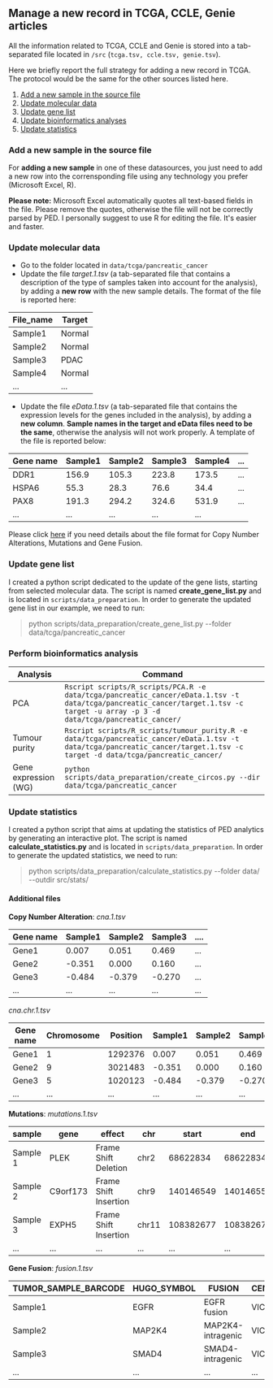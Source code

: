 ## Manage a new record in TCGA, CCLE, Genie articles

All the information related to TCGA, CCLE and Genie is stored into a tab-separated file located in `/src` (`tcga.tsv, ccle.tsv, genie.tsv`).

Here we briefly report the full strategy for adding a new record in TCGA. The protocol would be the same for the other sources listed here.
1. [Add a new sample in the source file](#add-a-new-sample-in-the-source-file)
2. [Update molecular data](#update-molecular-data)
3. [Update gene list](#update-gene-list)
4. [Update bioinformatics analyses](#update-bioinformatics-analyses)
5. [Update statistics](#update-statistics)

### Add a new sample in the source file

For __adding a new sample__ in one of these datasources, you just need to add a new row into the corrensponding file using any technology you prefer (Microsoft Excel, R).

__Please note:__ Microsoft Excel automatically quotes all text-based fields in the file. Please remove the quotes, otherwise the file will not be correctly parsed by PED. I personally suggest to use R for editing the file. It's easier and faster.

### Update molecular data

* Go to the folder located in `data/tcga/pancreatic_cancer`
* Update the file _target.1.tsv_ (a tab-separated file that contains a description of the type of samples taken into account for the analysis), by adding a **new row** with the new sample details. The format of the file is reported here:

| File_name | Target |
| ------ | ---- |
| Sample1 | Normal |
| Sample2 | Normal |
| Sample3 | PDAC |
| Sample4 | Normal |
| ... | ... |

* Update the file _eData.1.tsv_ (a tab-separated file that contains the expression levels for the genes included in the analysis), by adding a **new column**. __Sample names in the target and eData files need to be the same__, otherwise the analysis will not work properly. A template of the file is reported below:

| Gene name | Sample1 | Sample2 | Sample3 | Sample4 | ... |
| --------- | ------ | ------ | ------ | ---- | --- |
| DDR1 | 156.9 | 105.3 | 223.8 | 173.5 | ... |
| HSPA6 | 55.3 | 28.3 | 76.6 | 34.4 | ... |
| PAX8 | 191.3 | 294.2 | 324.6 | 531.9 | ... |
| ... | ... | ... | ... | ... |

Please click [here](#additional-files) if you need details about the file format for Copy Number Alterations, Mutations and Gene Fusion.

### Update gene list
I created a python script dedicated to the update of the gene lists, starting from selected molecular data. The script is named __create_gene_list.py__ and is located in `scripts/data_preparation`. In order to generate the updated gene list in our example, we need to run:

> python scripts/data_preparation/create_gene_list.py --folder data/tcga/pancreatic_cancer

### Perform bioinformatics analysis

| Analysis | Command |
| ------ | ---- |
| PCA | `Rscript scripts/R_scripts/PCA.R -e data/tcga/pancreatic_cancer/eData.1.tsv -t data/tcga/pancreatic_cancer/target.1.tsv -c target -u array -p 3 -d data/tcga/pancreatic_cancer/` |
| Tumour purity | `Rscript scripts/R_scripts/tumour_purity.R -e data/tcga/pancreatic_cancer/eData.1.tsv -t data/tcga/pancreatic_cancer/target.1.tsv -c target -d data/tcga/pancreatic_cancer/` |
| Gene expression (WG) | `python scripts/data_preparation/create_circos.py --dir data/tcga/pancreatic_cancer` |

### Update statistics
I created a python script that aims at updating the statistics of PED analytics by generating an interactive plot. The script is named __calculate_statistics.py__ and is located in `scripts/data_preparation`. In order to generate the updated statistics, we need to run:

> python scripts/data_preparation/calculate_statistics.py --folder data/ --outdir src/stats/


#### Additional files

__Copy Number Alteration__: _cna.1.tsv_

| Gene name | Sample1 | Sample2 | Sample3 | .... |
| --------- | ------ | ------ | ------ | ---- |
| Gene1 | 0.007 | 0.051 | 0.469 | ... |
| Gene2 | -0.351 | 0.000 | 0.160 | ... |
| Gene3 | -0.484 | -0.379 | -0.270 | ... |
| ... | ... | ... | ... | ... |

_cna.chr.1.tsv_

| Gene name | Chromosome | Position | Sample1 | Sample2 | Sample3 | .... |
| --------- | ---------- | -------- | ------ | ------ | ------ | ---- |
| Gene1 | 1 | 1292376 | 0.007 | 0.051 | 0.469 | ... |
| Gene2 | 9 | 3021483 | -0.351 | 0.000 | 0.160 | ... |
| Gene3 | 5 | 1020123 | -0.484 | -0.379 | -0.270 | ... |
| ... | ... | ... | ... | ... | ... | ... |

__Mutations__: _mutations.1.tsv_

| sample | gene | effect | chr | start | end | reference | alt |
| ------ | ---- | ------ | --- | ----- | --- | --------- | --- |
| Sample 1 | PLEK | Frame Shift Deletion | chr2 | 68622834 | 68622834 | C | - |
| Sample 2 | C9orf173 | Frame Shift Insertion | chr9 | 140146549 | 140146550 | - | - |
| Sample 3 | EXPH5 | Frame Shift Insertion | chr11 | 108382677 | 108382678 | - | - |
| ... | ... | ... | ... | ... | ... | ... | ... |

__Gene Fusion__: _fusion.1.tsv_

| TUMOR_SAMPLE_BARCODE | HUGO_SYMBOL | FUSION | CENTER | DNA_SUPPORT | RNA_SUPPORT | FRAME | COMMENTS |
| --------- | ------ | ------ | ------ | ---- | --------- | ------ | ------ |
| Sample1 | EGFR | EGFR fusion | VICC | yes | unknown | unknown | ... |
| Sample2 | MAP2K4 | MAP2K4-intragenic | VICC | yes | unknown | unknown | ... |
| Sample3 | SMAD4 | SMAD4-intragenic | VICC | yes | unknown | unknown | ... |
| ... | ... | ... | ... | ... | ... | ... | ... |
